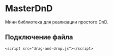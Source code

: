 # MasterDnD
Мини библиотека для реализации простого DnD.

<h2>Подключение файла</h2>

```
<script src="drag-and-drop.js"></script>
```
